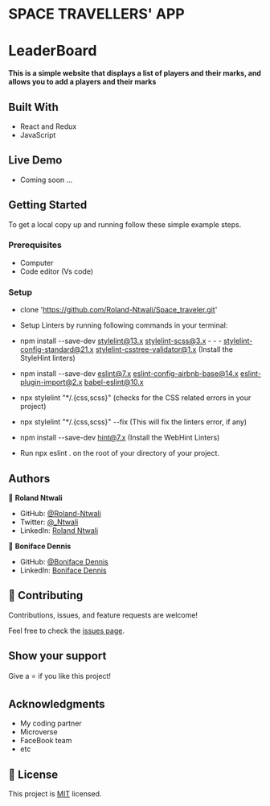 # SPACE TRAVELLERS' APP

# LeaderBoard


**This is a simple website that displays a list of players and their marks, and allows you to add a players and their marks**

## Built With

- React and Redux
- JavaScript

## Live Demo

- Coming soon ...

## Getting Started

To get a local copy up and running follow these simple example steps.

### Prerequisites
- Computer
- Code editor (Vs code)

### Setup
- clone 'https://github.com/Roland-Ntwali/Space_traveler.git'
- Setup Linters by running following commands in your terminal:

- npm install --save-dev stylelint@13.x stylelint-scss@3.x - - - stylelint-config-standard@21.x stylelint-csstree-validator@1.x (Install the StyleHint linters)

- npm install --save-dev eslint@7.x eslint-config-airbnb-base@14.x eslint-plugin-import@2.x babel-eslint@10.x

- npx stylelint "*/.{css,scss}" (checks for the CSS related errors in your project)

- npx stylelint "*/.{css,scss}" --fix (This will fix the linters error, if any)

- npm install --save-dev hint@7.x (Install the WebHint Linters)

- Run npx eslint . on the root of your directory of your project.


## Authors


👤 **Roland Ntwali**

- GitHub: [@Roland-Ntwali](https://github.com/Roland-Ntwali)
- Twitter: [@_Ntwali](https://twitter.com/_Ntwali)
- LinkedIn: [Roland Ntwali](https://www.linkedin.com/in/roland-ntwali/)

👤 **Boniface Dennis**

- GitHub: [@Boniface Dennis](https://github.com/boniface193)
- LinkedIn: [Boniface Dennis](https://www.linkedin.com/in/boniface-ikechukwu/)


## 🤝 Contributing

Contributions, issues, and feature requests are welcome!

Feel free to check the [issues page](https://github.com/Roland-Ntwali/Space_traveler/issues).

## Show your support

Give a ⭐️ if you like this project!

## Acknowledgments

- My coding partner
- Microverse
- FaceBook team
- etc

## 📝 License

This project is [MIT](./LICENSE) licensed.